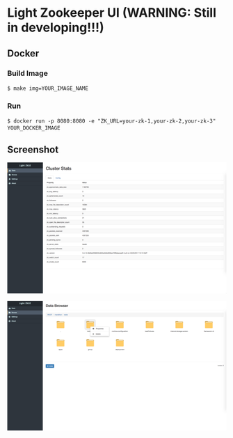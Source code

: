 # Light Zookeeper UI (WARNING: Still in developing!!!)

## Docker

### Build Image

``` shell
$ make img=YOUR_IMAGE_NAME
```

### Run

``` shell
$ docker run -p 8080:8080 -e "ZK_URL=your-zk-1,your-zk-2,your-zk-3" YOUR_DOCKER_IMAGE
```
## Screenshot

![screenshot1](./doc/images/screenshot-1.png "screenshot1")

![screenshot2](./doc/images/screenshot-2.png "screenshot2")

